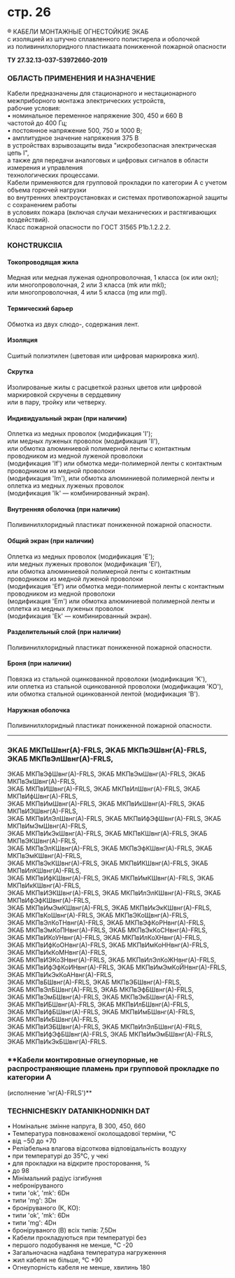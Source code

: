 # стр. 26

® КАБЕЛИ МОНТАЖНЫЕ ОГНЕСТОЙКИЕ ЭКАБ  
с изоляцией из штучно сплавленного полистирела и оболочкой   
из поливинилхлоридного пластикаата 
пониженной пожарной опасности  

**ТУ 27.32.13-037-53972660-2019**

### ОБЛАСТЬ ПРИМЕНЕНИЯ И НАЗНАЧЕНИЕ  
Кабели предназначены для стационарного и нестационарного  
межприборного монтажа электрических устройств,  
рабочие условия:  
• номинальное переменное напряжение 300, 450 и 660 В  
частотой до 400 Гц;  
• постоянное напряжение 500, 750 и 1000 В;  
• амплитудное значение напряжения 375 В  
в устройствах взрывозащиты вида "искробезопасная электрическая цепь I",  
а также для передачи аналоговых и цифровых сигналов в области измерения и управления  
технологических процессами.  
Кабели применяются для групповой прокладки по категории A с учетом объема горючей нагрузки  
во внутренних электроустановках и системах противопожарной защиты с сохранением работы  
в условиях пожара (включая случаи механических и растягивающих воздействий).  
Класс пожарной опасности по ГОСТ 31565 P1b.1.2.2.2.

### КОНСTRUKCIIA  
#### Токопроводящая жила  
Медная или медная луженая однопроволочная, 1 класса (ок или окл);  
или многопроволочная, 2 или 3 класса (mk или mkl);  
или многопроволочная, 4 или 5 класса (mg или mgl).

#### Термический барьер  
Обмотка из двух слюдо-, содержания лент.

#### Изоляция  
Сшитый полиэтилен (цветовая или цифровая маркировка жил).

#### Скрутка  
Изолированые жилы с расцветкой разных цветов или цифровой маркировкой скручены в сердцевину  
или в пару, тройку или четверку.

#### Индивидуальный экран (при наличии)  
Оплетка из медных проволок (модификация 'I');  
или медных луженых проволок (модификация 'Il'),  
или обмотка алюминиевой полимерной ленты с контактным проводником из медной луженой проволоки  
(модификация 'If') или обмотка меди-полимерной ленты с контактным проводником из медной проволоки  
(модификация 'Im'), или обмотка алюминиевой полимерной ленты и оплетка из медных луженых проволок  
(модификация 'Ik' — комбинированный экран).

#### Внутренняя оболочка (при наличии)  
Поливинилхлоридный пластикат пониженной пожарной опасности.

#### Общий экран (при наличии)  
Оплетка из медных проволок (модификация 'E');  
или медных луженых проволок (модификация 'El'),  
или обмотка алюминиевой полимерной ленты с контактным проводником из медной луженой проволоки  
(модификация 'Ef') или обмотка меди-полимерной ленты с контактным проводником из медной проволоки  
(модификация 'Em') или обмотка алюминиевой полимерной ленты и оплетка из медных луженых проволок  
(модификация 'Ek' — комбинированный экран).

#### Разделительный слой (при наличии)  
Поливинилхлоридный пластикат пониженной пожарной опасности.

#### Броня (при наличии)  
Повязка из стальной оцинкованной проволоки (модификация 'K'),  
или оплетка из стальной оцинкованной проволоки (модификация 'KO'),  
или обмотка стальной оцинкованной лентой (модификация 'B').

#### Наружная оболочка  
Поливинилхлоридный пластикат пониженной пожарной опасности.

---

### ЭКАБ МКПвШвнг(А)-FRLS, ЭКАБ МКПвЭШвнг(А)-FRLS, ЭКАБ МКПвЭлШвнг(А)-FRLS,  
ЭКАБ МКПвЭфШвнг(А)-FRLS, ЭКАБ МКПвЭмШвнг(А)-FRLS, ЭКАБ МКПвЭкШвнг(А)-FRLS,  
ЭКАБ МКПвИШвнг(А)-FRLS, ЭКАБ МКПвИлШвнг(А)-FRLS, ЭКАБ МКПвИфШвнг(А)-FRLS,  
ЭКАБ МКПвИмШвнг(А)-FRLS, ЭКАБ МКПвИкШвнг(А)-FRLS, ЭКАБ МКПвИЭШвнг(А)-FRLS,  
ЭКАБ МКПвИлЭлШвнг(А)-FRLS, ЭКАБ МКПвИфЭфШвнг(А)-FRLS, ЭКАБ МКПвИмЭмШвнг(А)-FRLS,  
ЭКАБ МКПвИкЭкШвнг(А)-FRLS, ЭКАБ МКПвКШвнг(А)-FRLS, ЭКАБ МКПвЭКШвнг(А)-FRLS,  
ЭКАБ МКПвЭлКШвнг(А)-FRLS, ЭКАБ МКПвЭфКШвнг(А)-FRLS, ЭКАБ МКПвЭмКШвнг(А)-FRLS,  
ЭКАБ МКПвЭкКШвнг(А)-FRLS, ЭКАБ МКПвИКШвнг(А)-FRLS, ЭКАБ МКПвИлКШвнг(А)-FRLS,  
ЭКАБ МКПвИфКШвнг(А)-FRLS, ЭКАБ МКПвИмКШвнг(А)-FRLS, ЭКАБ МКПвИкКШвнг(А)-FRLS,  
ЭКАБ МКПвИЭКШвнг(А)-FRLS, ЭКАБ МКПвИлЭлКШвнг(А)-FRLS, ЭКАБ МКПвИфЭфКШвнг(А)-FRLS,  
ЭКАБ МКПвИмЭмКШвнг(А)-FRLS, ЭКАБ МКПвИкЭкКШвнг(А)-FRLS,  
ЭКАБ МКПвКоШвнг(А)-FRLS, ЭКАБ МКПвЭКоЩвнг(А)-FRLS,  
ЭКАБ МКПвЭлКоТНвнг(А)-FRLS, ЭКАБ МКПвЭфКоРНвнг(А)-FRLS,  
ЭКАБ МКПвЭмКоПНвнг(А)-FRLS, ЭКАБ МКПвЭкКоСНвнг(А)-FRLS,  
ЭКАБ МКПвИКоУНвнг(А)-FRLS, ЭКАБ МКПвИлКоХНвнг(А)-FRLS,  
ЭКАБ МКПвИфКоОНвнг(А)-FRLS, ЭКАБ МКПвИмКоННвнг(А)-FRLS,  
ЭКАБ МКПвИкКоМНвнг(А)-FRLS,  
ЭКАБ МКПвИЭКоЗНвнг(А)-FRLS, ЭКАБ МКПвИлЭлКоЖНвнг(А)-FRLS,  
ЭКАБ МКПвИфЭфКоИНвнг(А)-FRLS, ЭКАБ МКПвИмЭмКоЙНвнг(А)-FRLS,  
ЭКАБ МКПвИкЭкКоАНвнг(А)-FRLS,  
ЭКАБ МКПвБШвнг(А)-FRLS, ЭКАБ МКПвЭБШвнг(А)-FRLS,  
ЭКАБ МКПвЭлБШвнг(А)-FRLS, ЭКАБ МКПвЭфБШвнг(А)-FRLS,  
ЭКАБ МКПвЭмБШвнг(А)-FRLS, ЭКАБ МКПвЭкБШвнг(А)-FRLS,  
ЭКАБ МКПвИБШвнг(А)-FRLS, ЭКАБ МКПвИлБШвнг(А)-FRLS,  
ЭКАБ МКПвИфБШвнг(А)-FRLS, ЭКАБ МКПвИмБШвнг(А)-FRLS,  
ЭКАБ МКПвИкБШвнг(А)-FRLS,  
ЭКАБ МКПвИЭБШвнг(А)-FRLS, ЭКАБ МКПвИлЭлБШвнг(А)-FRLS,  
ЭКАБ МКПвИфЭфБШвнг(А)-FRLS, ЭКАБ МКПвИмЭмБШвнг(А)-FRLS,  
ЭКАБ МКПвИкЭкБШвнг(А)-FRLS.

### **Кабели монтировные огнеупорные, не распространяющие пламень при групповой прокладке по категории А  
(исполнение 'нг(А)-FRLS')** 

### TECHNICHESKIY DATANIKHODNIKH DAT  
• Номінальнє змінне напруга, В 300, 450, 660  
• Температура повноваженої околощадової терміни, °С  
   • від −50 до +70  
• Реліабельна влагова відсоткова відповідальність воздуху  
   • при температурі до 35°C, у чекі  
   • для прокладки на відкрите просторовання, %  
   • до 98  
• Мінімальний радіус ізгибуння  
   • неброніруваного  
      • типи 'ok', 'mk': 6Dн  
      • типи 'mg': 3Dн  
   • броніруваного (К, KO):  
      • типи 'ok', 'mk': 6Dн  
      • типи 'mg': 4Dн  
   • броніруваного (B) всіх типів: 7,5Dн  
• Кабели прокладуються при температурі без  
   • першого подобування не менше, °С -20  
• Загальночасна надбана температура нагруженння  
   • жил кабеля не більше, °С +90  
• Огнеупорність кабеля не менше, хвилинь 180  